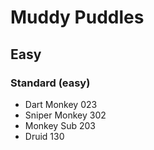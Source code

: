 # Muddy Puddles
## Easy
### Standard (easy)
- Dart Monkey 023
- Sniper Monkey 302
- Monkey Sub 203
- Druid 130
